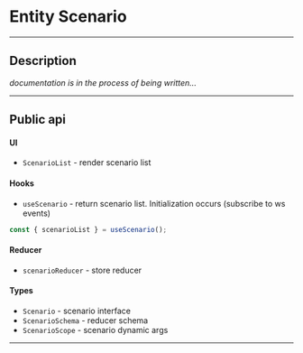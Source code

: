 # Entity Scenario

---

## Description

_documentation is in the process of being written..._

---

## Public api

#### UI

- `ScenarioList` - render scenario list


#### Hooks

- `useScenario` - return scenario list. Initialization occurs (subscribe to ws events)

````typescript
const { scenarioList } = useScenario();
````

#### Reducer

- `scenarioReducer` - store reducer

#### Types

- `Scenario` - scenario interface
- `ScenarioSchema` - reducer schema
- `ScenarioScope` - scenario dynamic args

---